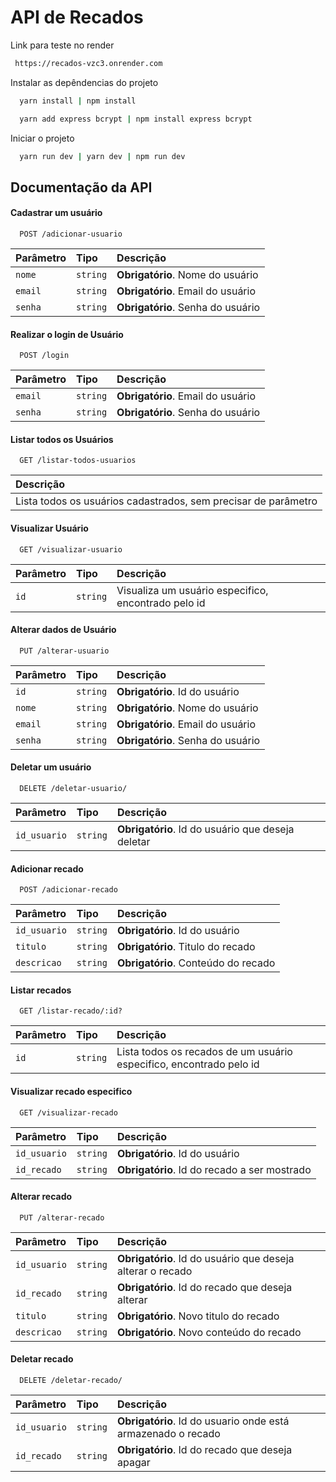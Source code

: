# API de Recados

Link para teste no render

```bash
 https://recados-vzc3.onrender.com
```

Instalar as depêndencias do projeto

```bash
  yarn install | npm install
```

```bash
  yarn add express bcrypt | npm install express bcrypt
```

Iniciar o projeto

```bash
  yarn run dev | yarn dev | npm run dev
```

## Documentação da API

#### Cadastrar um usuário

```http
  POST /adicionar-usuario
```

| Parâmetro   | Tipo       | Descrição                                   |
| :---------- | :--------- | :------------------------------------------ |
| `nome`      | `string` | **Obrigatório**. Nome do usuário |
| `email`      | `string` | **Obrigatório**. Email do usuário |
| `senha`      | `string` | **Obrigatório**. Senha do usuário |

#### Realizar o login de Usuário

```http
  POST /login
```

| Parâmetro   | Tipo       | Descrição                                   |
| :---------- | :--------- | :------------------------------------------ |
| `email`      | `string` | **Obrigatório**. Email do usuário |
| `senha`      | `string` | **Obrigatório**. Senha do usuário |

#### Listar todos os Usuários

```http
  GET /listar-todos-usuarios
```

| Descrição                                   |
| :------------------------------------------ |
| Lista todos os usuários cadastrados, sem precisar de parâmetro |

#### Visualizar Usuário

```http
  GET /visualizar-usuario
```

| Parâmetro   | Tipo       | Descrição                                   |
| :---------- | :--------- | :------------------------------------------ |
| `id`      | `string` |  Visualiza um usuário especifico, encontrado pelo id |

#### Alterar dados de Usuário

```http
  PUT /alterar-usuario
```

| Parâmetro   | Tipo       | Descrição                                   |
| :---------- | :--------- | :------------------------------------------ |
| `id`      | `string` | **Obrigatório**. Id do usuário |
| `nome`      | `string` | **Obrigatório**. Nome do usuário |
| `email`      | `string` | **Obrigatório**. Email do usuário |
| `senha`      | `string` | **Obrigatório**. Senha do usuário |


#### Deletar um usuário

```http
  DELETE /deletar-usuario/
```

| Parâmetro   | Tipo       | Descrição                                   |
| :---------- | :--------- | :------------------------------------------ |
| `id_usuario`      | `string` | **Obrigatório**. Id do usuário que deseja deletar |


#### Adicionar recado

```http
  POST /adicionar-recado
```

| Parâmetro   | Tipo       | Descrição                                   |
| :---------- | :--------- | :------------------------------------------ |
| `id_usuario`      | `string` | **Obrigatório**. Id do usuário |
| `titulo`      | `string` | **Obrigatório**. Titulo do recado |
| `descricao`      | `string` | **Obrigatório**. Conteúdo do recado |

#### Listar recados

```http
  GET /listar-recado/:id?
```

| Parâmetro   | Tipo       | Descrição                                   |
| :---------- | :--------- | :------------------------------------------ |
| `id`      | `string` | Lista todos os recados de um usuário especifico, encontrado pelo id |

#### Visualizar recado especifico

```http
  GET /visualizar-recado
```

| Parâmetro   | Tipo       | Descrição                                   |
| :---------- | :--------- | :------------------------------------------ |
| `id_usuario`      | `string` | **Obrigatório**. Id do usuário |
| `id_recado`      | `string` | **Obrigatório**. Id do recado a ser mostrado |


#### Alterar recado

```http
  PUT /alterar-recado
```

| Parâmetro   | Tipo       | Descrição                                   |
| :---------- | :--------- | :------------------------------------------ |
| `id_usuario`      | `string` | **Obrigatório**. Id do usuário  que deseja alterar o recado|
| `id_recado`      | `string` | **Obrigatório**. Id do recado que deseja alterar |
| `titulo`      | `string` | **Obrigatório**. Novo titulo do recado |
| `descricao`      | `string` | **Obrigatório**. Novo conteúdo do recado |

#### Deletar recado

```http
  DELETE /deletar-recado/
```

| Parâmetro   | Tipo       | Descrição                                   |
| :---------- | :--------- | :------------------------------------------ |
| `id_usuario`      | `string` | **Obrigatório**. Id do usuario onde está armazenado o recado |
| `id_recado`      | `string` | **Obrigatório**. Id do recado que deseja apagar |

